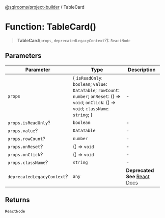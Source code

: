 [@sqlrooms/project-builder](../globals.md) / TableCard

# Function: TableCard()

> **TableCard**(`props`, `deprecatedLegacyContext`?): `ReactNode`

## Parameters

| Parameter | Type | Description |
| ------ | ------ | ------ |
| `props` | \{ `isReadOnly`: `boolean`; `value`: `DataTable`; `rowCount`: `number`; `onReset`: () => `void`; `onClick`: () => `void`; `className`: `string`; \} | - |
| `props.isReadOnly`? | `boolean` | - |
| `props.value`? | `DataTable` | - |
| `props.rowCount`? | `number` | - |
| `props.onReset`? | () => `void` | - |
| `props.onClick`? | () => `void` | - |
| `props.className`? | `string` | - |
| `deprecatedLegacyContext`? | `any` | **Deprecated** **See** [React Docs](https://legacy.reactjs.org/docs/legacy-context.html#referencing-context-in-lifecycle-methods) |

## Returns

`ReactNode`
